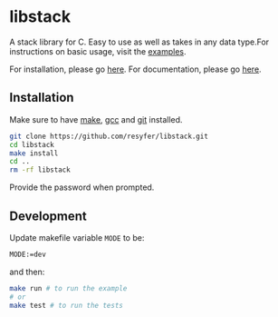 # libstack

A stack library for C. Easy to use as well as takes in any data type.For
instructions on basic usage, visit the [examples](/examples/example.c).

For installation, please go [here](#installation). For documentation, please go
[here](https://libstack-doxygen.netlify.app/).

## Installation

Make sure to have [make](https://www.gnu.org/software/make/),
[gcc](https://www.gnu.org/software/gcc/) and [git](https://git-scm.com/)
installed.

```bash
git clone https://github.com/resyfer/libstack.git
cd libstack
make install
cd ..
rm -rf libstack
```

Provide the password when prompted.

## Development

Update makefile variable `MODE` to be:

```sh
MODE:=dev
```

and then:

```sh
make run # to run the example
# or
make test # to run the tests
```
